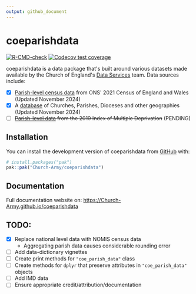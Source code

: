 ```yaml
---
output: github_document
---
```


<!-- README.md is generated from README.Rmd. Please edit that file -->



# coeparishdata

<!-- badges: start -->
[![R-CMD-check](https://github.com/Church-Army/coeparishdata/actions/workflows/R-CMD-check.yaml/badge.svg)](https://github.com/Church-Army/coeparishdata/actions/workflows/R-CMD-check.yaml)
[![Codecov test coverage](https://codecov.io/gh/Church-Army/coeparishdata/graph/badge.svg)](https://app.codecov.io/gh/Church-Army/coeparishdata)
<!-- badges: end -->

coeparishdata is a data package that's built around various datasets made available by the Church of England's [Data Services](https://www.churchofengland.org/about/data-services) team. Data sources include:

- [x] [Parish-level census data](https://www.churchofengland.org/about/data-services/resources-publications-and-data) from ONS' 2021 Census of England and Wales (Updated November 2024)
- [x] A [database](https://services5.arcgis.com/KDRjxGRQDVgVtFTS/ArcGIS/rest/services/Churches_ACNY_Nov2024/FeatureServer) of Churches, Parishes, Dioceses and other geographies (Updated November 2024)
- [ ] ~~[Parish-level data](https://www.churchofengland.org/about/data-services/resources-publications-and-data) from the 2019 Index of Multiple Deprivation~~ (PENDING)

## Installation

You can install the development version of coeparishdata from [GitHub](https://github.com/) with:

``` r
# install.packages("pak")
pak::pak("Church-Army/coeparishdata")
```

## Documentation

Full documentation website on: https://Church-Army.github.io/coeparishdata

## TODO:

- [x] Replace national level data with NOMIS census data
  - Aggregating parish data causes considerable rounding error
- [ ] Add data-dictionary vignettes
- [ ] Create print methods for `"coe_parish_data"` class
- [ ] Create methods for `dplyr` that preserve attributes in `"coe_parish_data"` objects
- [ ] Add IMD data
- [ ] Ensure appropriate credit/attribution/documentation
